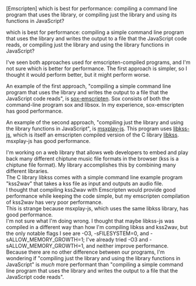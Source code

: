 
\[Emscripten\] which is best for performance: compiling a command line program that uses the library, or compiling just the library and using its functions in JavaScript?

which is best for performance: compiling a simple command line program that uses the library and writes the output to a file that the JavaScript code reads, or compiling just the library and using the library functions in JavaScript?

I've seen both approaches used for emscripten-compiled programs, and I'm not sure which is better for performance. The first approach is simpler, so I thought it would perform better, but it might perform worse.

An example of the first approach, "compiling a simple command line program that uses the library and writes the output to a file that the JavaScript code reads", is [sox-emscripten](https://github.com/rameshvarun/sox-emscripten). Sox consists of both the command-line program sox and libsox. In my experience, sox-emscripten has good performance.

An example of the second approach, "compiling just the library and using the library functions in JavaScript", is [msxplay-js](https://github.com/digital-sound-antiques/msxplay-js). This program uses [libkss-js](https://github.com/digital-sound-antiques/libkss-js), which is itself an emscripten compiled version of the C library [libkss](https://github.com/digital-sound-antiques/libkss). msxplay-js has good performance.

I'm working on a web library that allows web developers to embed and play back many different chiptune music file formats in the browser (kss is a chiptune file format). My library accomplishes this by combining many different libraries.  
The C library libkss comes with a simple command line example program "kss2wav" that takes a kss file as input and outputs an audio file.  
I thought that compiling kss2wav with Emscripten would provide good performance while keeping the code simple, but my emscripten compilation of kss2wav has very poor performance.  
This is strange because msxplay-js, which uses the same libkss library, has good performance.  
I'm not sure what I'm doing wrong. I thought that maybe libkss-js was compiled in a different way than how I'm compiling libkss and kss2wav, but the only notable flags I see are -O3, -sFILESYSTEM=0, and -sALLOW_MEMORY_GROWTH=1; I've already tried -O3 and -sALLOW_MEMORY_GROWTH=1, and neither improve performance.  
Because there are no other difference between our programs, I'm wondering if "compiling just the library and using the library functions in JavaScript" is *much* more performant than "compiling a simple command line program that uses the library and writes the output to a file that the JavaScript code reads".